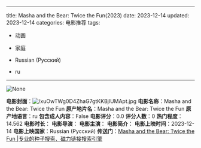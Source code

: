
---
title: Masha and the Bear: Twice the Fun(2023)
date: 2023-12-14
updated: 2023-12-14
categories: 电影推荐
tags:

- 动画
- 家庭

- Russian (Pусский)
- ru
---

<img src="https://image.tmdb.org/t/p/originalNone" alt="None" title="None">

**电影封面**：<img src="https://image.tmdb.org/t/p/w200/xuOwTWg0D4ZhaG7gtKKBjlUMApt.jpg" alt="/xuOwTWg0D4ZhaG7gtKKBjlUMApt.jpg" title="/xuOwTWg0D4ZhaG7gtKKBjlUMApt.jpg">
**电影名称**：Masha and the Bear: Twice the Fun
**原产地片名**：Masha and the Bear: Twice the Fun
**原产地语言**：ru
**包含成人内容**：False
**电影评分**：0.0
**评分人数**：0
**热门程度**：14.562
**电影时长**：
**电影导演**：
**电影主演**：
**电影简介**：
**电影上映时间**：2023-12-14
**电影上映国家**：Russian (Pусский)
**传送门**：[Masha and the Bear: Twice the Fun |专业的种子搜索、磁力链接搜索引擎](https://movie.amd794.com:2083/?search=Masha%20and%20the%20Bear%3A%20Twice%20the%20Fun&ordering=&mode=match_phrase&page_size=10&page=1)

